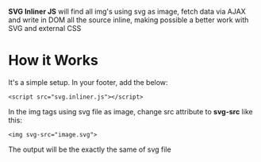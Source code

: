 **SVG Inliner JS** will find all img's using svg as image, fetch data via AJAX and write in DOM all the source inline, making possible a better work with SVG and external CSS

How it Works
============

It's a simple setup. In your footer, add the below:

    <script src="svg.inliner.js"></script>

In the img tags using svg file as image, change src attribute to **svg-src** like this:

    <img svg-src="image.svg">

The output will be the exactly the same of svg file
